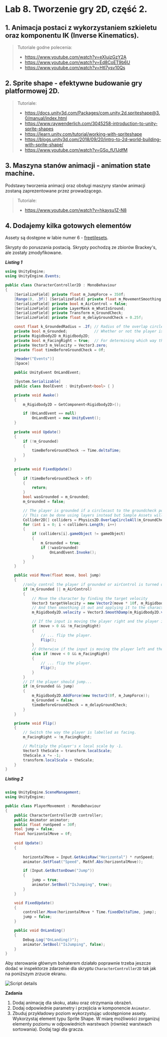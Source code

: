 
# Lab 8. Tworzenie gry 2D, część 2. 


## 1. Animacja postaci z wykorzystaniem szkieletu oraz komponentu IK (Inverse Kinematics).

> Tutoriale godne polecenia:
> * https://www.youtube.com/watch?v=eXIuizGzY2A
> * https://www.youtube.com/watch?v=Ed8CoET9b6U
> * https://www.youtube.com/watch?v=Htl7ysv10Qs

## 2. Sprite shape - efektywne budowanie gry platformowej 2D.

> Tutoriale:
> * https://docs.unity3d.com/Packages/com.unity.2d.spriteshape@3.0/manual/index.html
> * https://www.raywenderlich.com/3045258-introduction-to-unity-sprite-shapes
> * https://learn.unity.com/tutorial/working-with-spriteshape
> * https://blogs.unity3d.com/2018/09/20/intro-to-2d-world-building-with-sprite-shape/
> * https://www.youtube.com/watch?v=GSo_fU1JdfM


## 3. Maszyna stanów animacji - animation state machine.

Podstawy tworzenia animacji oraz obsługi maszyny stanów animacji zostaną zaprezentowane przez prowadzącego.

> Tutoriale:
> * https://www.youtube.com/watch?v=hkaysu1Z-N8


## 4. Dodajemy kilka gotowych elementów

Assety są dostępne w labie numer 6 - [freetilesets](../lab_06/assets/freetileset.zip).

Skrypty do poruszania postacią. Skrypty pochodzą ze zbiorów Brackey's, ale zostały zmodyfikowane.

**_Listing 1_**

```csharp
using UnityEngine;
using UnityEngine.Events;

public class CharacterController2D : MonoBehaviour
{
	[SerializeField] private float m_JumpForce = 350f;                          // Amount of force added when the player jumps.
	[Range(0, .3f)] [SerializeField] private float m_MovementSmoothing = .05f;  // How much to smooth out the movement
	[SerializeField] private bool m_AirControl = false;                         // Whether or not a player can steer while jumping;
	[SerializeField] private LayerMask m_WhatIsGround;                          // A mask determining what is ground to the character
	[SerializeField] private Transform m_GroundCheck;                           // A position marking where to check if the player is grounded.
	[SerializeField] private float m_delayGroundCheck = 0.25f;

	const float k_GroundedRadius = .2f; // Radius of the overlap circle to determine if grounded
	private bool m_Grounded;            // Whether or not the player is grounded.
	private Rigidbody2D m_Rigidbody2D;
	private bool m_FacingRight = true;  // For determining which way the player is currently facing.
	private Vector3 m_Velocity = Vector3.zero;
	private float timeBeforeGroundCheck = 0f;

	[Header("Events")]
	[Space]

	public UnityEvent OnLandEvent;

	[System.Serializable]
	public class BoolEvent : UnityEvent<bool> { }

	private void Awake()
	{
		m_Rigidbody2D = GetComponent<Rigidbody2D>();

		if (OnLandEvent == null)
			OnLandEvent = new UnityEvent();
	}
	
	private void Update()
	{
		if (!m_Grounded)
		{
			timeBeforeGroundCheck -= Time.deltaTime;
		}
	}
	
	private void FixedUpdate()
	{
		if (timeBeforeGroundCheck > 0f)
		{
			return;
		}
		bool wasGrounded = m_Grounded;
		m_Grounded = false;

		// The player is grounded if a circlecast to the groundcheck position hits anything designated as ground
		// This can be done using layers instead but Sample Assets will not overwrite your project settings.
		Collider2D[] colliders = Physics2D.OverlapCircleAll(m_GroundCheck.position, k_GroundedRadius, m_WhatIsGround);
		for (int i = 0; i < colliders.Length; i++)
		{
			if (colliders[i].gameObject != gameObject)
			{
				m_Grounded = true;
				if (!wasGrounded)
					OnLandEvent.Invoke();
			}
		}
	}

	public void Move(float move, bool jump)
	{
		//only control the player if grounded or airControl is turned on
		if (m_Grounded || m_AirControl)
		{
			// Move the character by finding the target velocity
			Vector3 targetVelocity = new Vector2(move * 10f, m_Rigidbody2D.velocity.y);
			// And then smoothing it out and applying it to the character
			m_Rigidbody2D.velocity = Vector3.SmoothDamp(m_Rigidbody2D.velocity, targetVelocity, ref m_Velocity, m_MovementSmoothing);

			// If the input is moving the player right and the player is facing left...
			if (move > 0 && !m_FacingRight)
			{
				// ... flip the player.
				Flip();
			}
			// Otherwise if the input is moving the player left and the player is facing right...
			else if (move < 0 && m_FacingRight)
			{
				// ... flip the player.
				Flip();
			}
		}
		// If the player should jump...
		if (m_Grounded && jump)
		{
			m_Rigidbody2D.AddForce(new Vector2(0f, m_JumpForce));
			m_Grounded = false;
			timeBeforeGroundCheck = m_delayGroundCheck;
		}
	}

	private void Flip()
	{
		// Switch the way the player is labelled as facing.
		m_FacingRight = !m_FacingRight;

		// Multiply the player's x local scale by -1.
		Vector3 theScale = transform.localScale;
		theScale.x *= -1;
		transform.localScale = theScale;
	}
}
```

**_Listing 2_**

```csharp

using UnityEngine.SceneManagement;
using UnityEngine;

public class PlayerMovement : MonoBehaviour
{
    public CharacterController2D controller;
    public Animator animator;
    public float runSpeed = 30f;
    bool jump = false;
    float horizontalMove = 0f;
   
    void Update()
    {
        
        horizontalMove = Input.GetAxisRaw("Horizontal") * runSpeed;
        animator.SetFloat("Speed", Mathf.Abs(horizontalMove));

        if (Input.GetButtonDown("Jump"))
        {
            jump = true;
            animator.SetBool("IsJumping", true);
        }
    }

    void FixedUpdate()
    {
        controller.Move(horizontalMove * Time.fixedDeltaTime, jump);
        jump = false;
    }

    public void OnLanding()
    {
        Debug.Log("OnLanding()");
        animator.SetBool("IsJumping", false);
    }
}

```

Aby sterowanie głównym bohaterem działało poprawnie trzeba jeszcze dodać w inspektorze zdarzenie dla skryptu `CharacterController2D` tak jak na poniższym zrzucie ekranu.

![Script details](movement_script_settings.png)

**Zadania**

1. Dodaj animację dla skoku, ataku oraz otrzymania obrażeń.
2. Dodaj odpowiednie parametry i przejścia w komponencie `Animator`.
3. Zbuduj przykładowy poziom wykorzystując udostępnione assety. Wykorzystaj element typu Sprite Shape. W miarę możliwości zorganizuj elementy poziomu w odpowiednich warstwach (również warstwach sortowania). Dodaj tagi dla gracza.